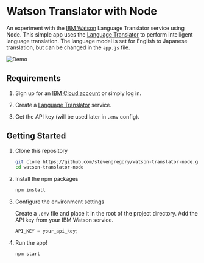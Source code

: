 # Watson Translator with Node

An experiment with the [IBM Watson](https://www.ibm.com/watson) Language Translator service using Node. This simple app uses the [Language Translator](https://www.ibm.com/watson/services/language-translator) to perform intelligent language translation. The language model is set for English to Japanese translation, but can be changed in the `app.js` file.

![Demo](https://i.imgur.com/n3Drccp.png)

## Requirements

1. Sign up for an [IBM Cloud account](https://dataplatform.cloud.ibm.com/registration/stepone) or simply log in.

1. Create a [Language Translator](https://console.bluemix.net/catalog/services/language-translator) service.

1. Get the API key (will be used later in `.env` config).

## Getting Started

1. Clone this repository

   ```bash
   git clone https://github.com/stevengregory/watson-translator-node.git
   cd watson-translator-node
   ```

1. Install the npm packages

   ```bash
   npm install
   ```

1. Configure the environment settings

   Create a `.env` file and place it in the root of the project directory. Add the API key from your IBM Watson service.

   ```javascript
   API_KEY = your_api_key;
   ```

1. Run the app!

   ```bash
   npm start
   ```
